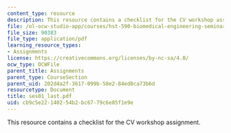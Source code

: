 ```yaml
---
content_type: resource
description: This resource contains a checklist for the CV workshop assignment.
file: /ol-ocw-studio-app/courses/hst-590-biomedical-engineering-seminar-series-developing-professional-skills-fall-2006/cb9c5e22140254b2bc6779c6e85f1e9e_ses01_last.pdf
file_size: 90383
file_type: application/pdf
learning_resource_types:
- Assignments
license: https://creativecommons.org/licenses/by-nc-sa/4.0/
ocw_type: OCWFile
parent_title: Assignments
parent_type: CourseSection
parent_uid: 202d4a2f-3617-099b-58e2-84ed8ca73b6d
resourcetype: Document
title: ses01_last.pdf
uid: cb9c5e22-1402-54b2-bc67-79c6e85f1e9e
---
```

This resource contains a checklist for the CV workshop assignment.
